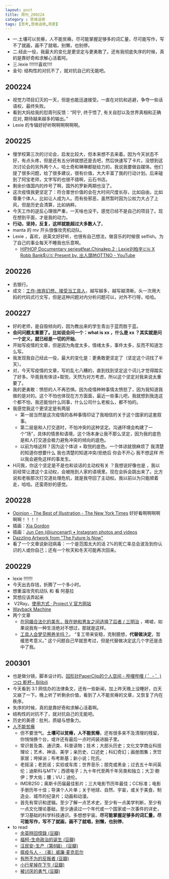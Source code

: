 ```yaml
---
layout: post
title: 周刊_200224
category : 思维话痨
tags: [思考,思维话痨,周更]
---
```


- 一.土壤可以贫瘠，人不能贫瘠。尽可能掌握足够多的词汇量，尽可能写作，写不了就画，画不了就唱，别懒，也别停。
- 二.经此一役，我最大的变化是更坚定与更勇敢了。还有我彻底失序的时候，真的是靠好奇和求解心活着阿。
- 三.lexie !!!!!!!喜欢!!!!
- 金句: 结构性的对抗不了，就对抗自己的无能吧。

## 200224
  - 视觉力项目幻灭的一天，但是也能迅速接受。一直在对抗和逃避，争夺一些话语权，最终失败。
  - 看到大妈给我的怼周刊反馈：“阿宁, 终于悟了, 有关自怼以及世界真相和正确应对, 期待越来越多的输出。”
  - Lexie 的专辑好好听啊啊啊啊啊啊。
  
## 200225
  - 慢学校第三次的讨论会，启发比较大，但本来想不去来着。因为今天状态不好，有点头疼，但是还有五分钟就想还是去吧，然后快速写了卡片。没想到这次讨论会的另外两个人，哈士奇和琳琳都挺给力的，我说我要做自媒体。他们提了很多问题，给了很多建议，很有价值，大大丰富了我的行动计划。后来碰到了阿宝老师，文字写的也很不错啊，云石书店。
  - 剩余价值国内的炸号了啊，国外的罗新两期也没了。
  - 这次疫情我更坚定了：符合普世价值的会在大时间尺度长存，比如自由，比如尊重个体人，比如让人成为人。而有些邪恶，虽然暂时因为公权力大占了上风，但是历史会清算，比如纳粹。
  - 今天工作的逆反心理很严重，一天啥也没干。感觉已经不是自己的项目了。现在想到平面，才是我的动力。
  - **行动，坚持，反复，这样就能超过大多数人了**。
  - manta 的 mv 开头很像攻壳机动队。
  - Lexie ，喜欢，说英文好好听，也很有自己想法，做音乐的时候很 selfish。为了自己的事业每天不睡我也乐意啊。
    - [HIPHOP Documentary series《feat.China》ep.2 : Lexie刘柏辛🇨🇳 X Robb Bank$🇺🇸 Present by. 出人頭地OTTNO - YouTube](https://www.youtube.com/watch?v=S68f7YQoofI)
    
## 200226
  - 去银行。
  - 成文：[工作-放弃幻想，接受当工具人](http://www.huyuning.com/%E4%B8%8D%E8%83%BD%E8%AE%A9%E4%BD%A0%E7%9F%A5%E9%81%93%E6%88%91%E7%9A%84%E5%A4%A7%E8%84%91%20%7C%20%E6%80%9D%E8%80%83/2020/02/26/one_vanish_on_work/)，越写越多，越写越清晰。头一次用大妈的代码式行文写，但是这种问题对内分析问题可以，对外不行呀，哈哈。
  
## 200227
  - 好的老师，是自毁倾向的，因为教出来的学生青出于蓝而胜于蓝。
  - **会问问题太重要了。比如说会问一个：what is xx  ，什么是 xx ？其实就是问一个定义，就已经是一切的开始**。
  - 开始写疫情的文章，但是因为角度太多，情绪太多，事件太多，反而不知道怎么写。
  - 我发现我自己经此一役，最大的变化是：更勇敢更坚定了（坚定这个词找了半天）。
  - 对，今天写疫情的文章，写的乱七八糟的，直到找到坚定这个词儿才觉得踏实了好多。毕竟我有体谅+取悦，天然为对方考虑，所以这个坚定对我来说太重要了。
  - 我的更勇敢：愤怒的人不再恐惧。因为疫情种种事情太愤怒了，因为我知道我做的是对的。这个不怕也体现在方方面面，最近一些事儿吧，我就想到我连这个都不怕，我还能怕什么同事，什么公司什么老板么，都不怕的。
  - 我感觉我这个更坚定是有两层
    - 第一层当然是这次疫情的各种事情印证了我相信的关于这个国家的这套叙事。
    - 第二层是和人打交道时，不怕冲突的这种坚定。沟通环境会构建了一个“场”，具体的情景和语境，这个场本身让我不那么坚定，因为我的底色是和人打交道会极力避免冲突的倾向的底色。
    - 以前为啥这样？因为这个体谅 + 取悦的底色。一个体谅就很麻烦了 我清楚的知道你想要什么 我也清楚的知道冲突/拒绝后 你会不开心 我不想这样 所以我会避免这样的事发生。
  -  H问我，你这个坚定是不是也和谈话的主动权有关 ？我想说好像也是 ，我以前经常让渡这个主动权，会被拖到人家的语境里。现在会拆会跳出来了。比方说和老板那次打交道处理危机，就是我夺回了主动权。我以前以为只能顺着走，哈哈。还蛮奇妙的感觉。
  
## 200228
  - [Opinion - The Best of Illustration - The New York Times](https://www.nytimes.com/interactive/2020/02/27/opinion/2019-year-in-illustration.html) 好好看啊啊啊啊啊啊！！！！
  - 插画：[Xia Gordon](https://xiagordon.com/)
  - 插画：[Jun Cen (@juncenart) • Instagram photos and videos](https://www.instagram.com/juncenart/)
  - [Dazzling Artwork from "The Future Is Now"](https://www.heavymetal.com/news/dazzling-artwork-from-the-future-is-now/)
  - 看了一个文章说新冠病毒：一个是范围太大的话 2%的死亡率总会波及到你认识的人或你自己；还有一个秋天和冬天可能再次回来。
  
## 200229
  - lexie !!!!!!!
  - 今天出去存钱，折腾了一个多小时。
  - 想重温攻壳机动队 和 看 阿基拉
  - 冥想应该弄起来 
  -  V2Ray。[使用方式 · Project V 官方网站](https://www.v2ray.com/chapter_00/workflow.html)
  - [Wayback Machine](https://web.archive.org/web/*/https://chrome.google.com/webstore/detail/save-to-the-wayback-machi/eebpioaailbjojmdbmlpomfgijnlcemk/related)
  - 两个文章
    - [在同婚合法化的美东，我在她和男友之间选择了后者 / 三明治](https://mp.weixin.qq.com/s/gzo52d3B-bmj-uflkS4mFA) ，唏嘘，如果说我有一种生活绝对不想过，那就是这样。
    - [工具人会梦见圈养羊吗？](https://mp.weixin.qq.com/s/UWTPLsw4t35Ur1QfLkhliA)。 “复工带来安稳，克制臆想，**代替做决定**，暂缓思考意义。” 这个问题自己早就思考过，但是代替做决定这几个字还是击中了我。
    
## 200301
  - 也是做分镜，脚本设计的。[回形针PaperClip的个人空间 - 哔哩哔哩 ( ゜- ゜)つロ 乾杯~ Bilibili](https://space.bilibili.com/258150656?from=search&seid=14688858836262118636)
  - 今天看到 3.1 网信办的法律条文，还有一些新闻，加上昨天晚上没睡好，白天又崩了一下。晚上听了听剩余价值，看到了人不能贫瘠的文章，又恢复了内在秩序。
  - 失序的时候，真的是靠好奇和求解心活着啊。
  - 结构性的对抗不了，就对抗自己的无能吧。
  - 历史的美德：批判，质疑与想象力。
  - [人不能贫瘠](https://mp.weixin.qq.com/s/t34DDfCp8Y7xDn2Zs9jAGw)
    - 但不要泄气。**土壤可以贫瘠，人不能贫瘠**。还有很多来不及清理的残留，你悄悄换个台，或许还有最后一点时间装进脑子里。
    - 常识普及类、通识类、科普读物；技术；大部头历史；文化文学商业科技理论；艺术、神话、美学；亲历史、口述史；科幻奇幻；画册图集；烹饪家居；垮掉派；布考斯基；新小说；陀氏。
    - 老摇滚；老民谣；实验或车库；世界音乐；朋克或黑金；过去五十年间英伦；迪斯科与MTV；西德电子；九十年代至两千年另类和独立；大卫·鲍伊；罗大佑；腰；VU；迪伦。
    - IMDB250；奥斯卡历届最佳影片；三大电影节历年最佳；CC标准；电影手册历年十佳；导演个人片单；关于地球、自然、宇宙，或关于美食、制造业、城市的纪录片；动画和动漫。
    - 首先有常识和逻辑。至少了解一点艺术史，至少有一点美学判断，至少有一点文化理论基础，至少通读过一个年代或一个国家或一次事件的详史，学习基础的科学科技通识。多想想宇宙。**尽可能掌握足够多的词汇量，尽可能写作，写不了就画，画不了就唱，别懒，也别停**。
  - to read
    - [余英時回憶錄 (豆瓣)](https://book.douban.com/subject/30348380/)
    - [福柯-生命政治的诞生 (豆瓣)](https://book.douban.com/subject/6710686/)
    - [汪民安-生产（第8辑） (豆瓣)](https://book.douban.com/subject/22964916/)
    - [瘟疫与人 - 〔美〕威廉·麦克尼尔](https://read.douban.com/ebook/52606679/?dcs=subject-rec&dcm=douban&dct=33436179)
    - [有所不为的反叛者 (豆瓣)](https://book.douban.com/subject/33111439/)
    - [小行星掉在下午 (豆瓣)](https://book.douban.com/subject/34907855/)
    - [被讨厌的勇气 (豆瓣)](https://book.douban.com/subject/26369699/)
